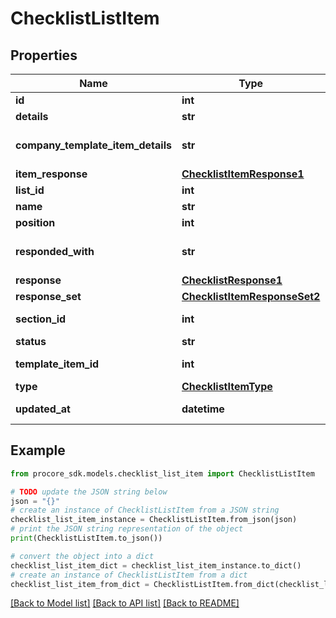 # ChecklistListItem


## Properties

Name | Type | Description | Notes
------------ | ------------- | ------------- | -------------
**id** | **int** | ID | [optional] 
**details** | **str** | Details | [optional] 
**company_template_item_details** | **str** | Details from the company template item | [optional] 
**item_response** | [**ChecklistItemResponse1**](ChecklistItemResponse1.md) |  | [optional] 
**list_id** | **int** | List ID | [optional] 
**name** | **str** | Name | [optional] 
**position** | **int** | Position | [optional] 
**responded_with** | **str** | Representation of an Item&#39;s Response | [optional] 
**response** | [**ChecklistResponse1**](ChecklistResponse1.md) |  | [optional] 
**response_set** | [**ChecklistItemResponseSet2**](ChecklistItemResponseSet2.md) |  | [optional] 
**section_id** | **int** | Checklist Section ID | [optional] 
**status** | **str** | Status | [optional] 
**template_item_id** | **int** | Template Item ID | [optional] 
**type** | [**ChecklistItemType**](ChecklistItemType.md) |  | [optional] 
**updated_at** | **datetime** | Timestamp of last update | [optional] 

## Example

```python
from procore_sdk.models.checklist_list_item import ChecklistListItem

# TODO update the JSON string below
json = "{}"
# create an instance of ChecklistListItem from a JSON string
checklist_list_item_instance = ChecklistListItem.from_json(json)
# print the JSON string representation of the object
print(ChecklistListItem.to_json())

# convert the object into a dict
checklist_list_item_dict = checklist_list_item_instance.to_dict()
# create an instance of ChecklistListItem from a dict
checklist_list_item_from_dict = ChecklistListItem.from_dict(checklist_list_item_dict)
```
[[Back to Model list]](../README.md#documentation-for-models) [[Back to API list]](../README.md#documentation-for-api-endpoints) [[Back to README]](../README.md)


